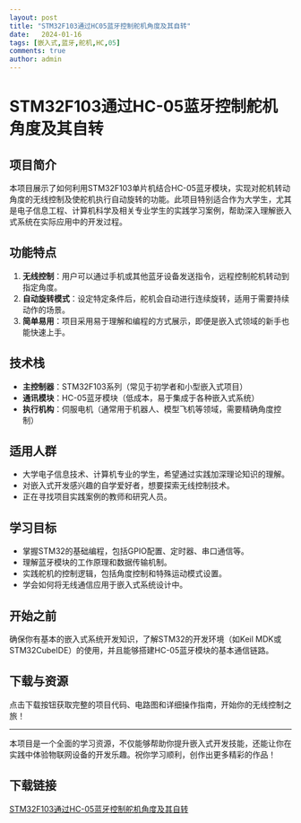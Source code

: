 ```yaml
---
layout: post
title: "STM32F103通过HC05蓝牙控制舵机角度及其自转"
date:   2024-01-16
tags: [嵌入式,蓝牙,舵机,HC,05]
comments: true
author: admin
---
```

# STM32F103通过HC-05蓝牙控制舵机角度及其自转

## 项目简介

本项目展示了如何利用STM32F103单片机结合HC-05蓝牙模块，实现对舵机转动角度的无线控制及使舵机执行自动旋转的功能。此项目特别适合作为大学生，尤其是电子信息工程、计算机科学及相关专业学生的实践学习案例，帮助深入理解嵌入式系统在实际应用中的开发过程。

## 功能特点

1. **无线控制**：用户可以通过手机或其他蓝牙设备发送指令，远程控制舵机转动到指定角度。
2. **自动旋转模式**：设定特定条件后，舵机会自动进行连续旋转，适用于需要持续动作的场景。
3. **简单易用**：项目采用易于理解和编程的方式展示，即便是嵌入式领域的新手也能快速上手。

## 技术栈

- **主控制器**：STM32F103系列（常见于初学者和小型嵌入式项目）
- **通讯模块**：HC-05蓝牙模块（低成本，易于集成于各种嵌入式系统）
- **执行机构**：伺服电机（通常用于机器人、模型飞机等领域，需要精确角度控制）

## 适用人群

- 大学电子信息技术、计算机专业的学生，希望通过实践加深理论知识的理解。
- 对嵌入式开发感兴趣的自学爱好者，想要探索无线控制技术。
- 正在寻找项目实践案例的教师和研究人员。

## 学习目标

- 掌握STM32的基础编程，包括GPIO配置、定时器、串口通信等。
- 理解蓝牙模块的工作原理和数据传输机制。
- 实践舵机的控制逻辑，包括角度控制和特殊运动模式设置。
- 学会如何将无线通信应用于嵌入式系统设计中。

## 开始之前

确保你有基本的嵌入式系统开发知识，了解STM32的开发环境（如Keil MDK或STM32CubeIDE）的使用，并且能够搭建HC-05蓝牙模块的基本通信链路。

## 下载与资源

点击下载按钮获取完整的项目代码、电路图和详细操作指南，开始你的无线控制之旅！

---

本项目是一个全面的学习资源，不仅能够帮助你提升嵌入式开发技能，还能让你在实践中体验物联网设备的开发乐趣。祝你学习顺利，创作出更多精彩的作品！

## 下载链接

[STM32F103通过HC-05蓝牙控制舵机角度及其自转](https://pan.quark.cn/s/34011cc3ab55)